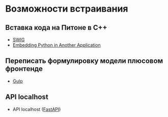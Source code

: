 # Возможности встраивания

## Вставка кода на Питоне в С++

- [SWIG](http://www.swig.org)
- [Embedding Python in Another Application](https://docs.python.org/3/extending/embedding.html)

## Переписать формулировку модели плюсовом фронтенде

- [Gulp](https://developers.google.com/optimization/introduction/cpp)

## API localhost

- API localhost ([FastAPI](https://github.com/tiangolo/fastapi))

